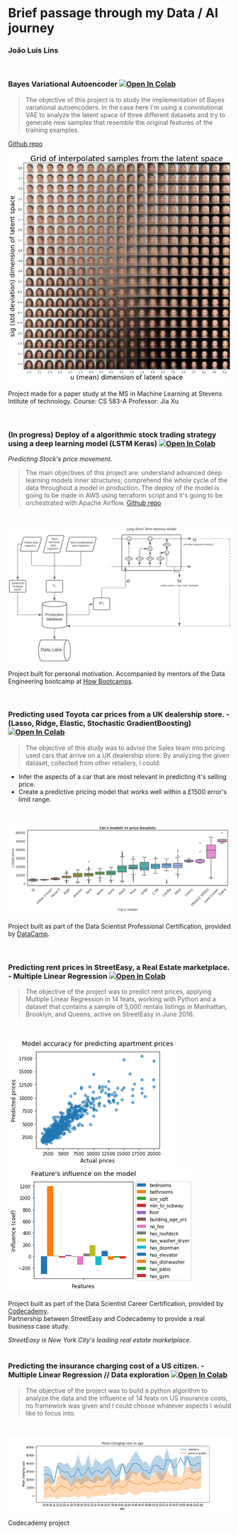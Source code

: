 # __Brief passage through my Data / AI journey__
### João Luís Lins
<br />


### Bayes Variational Autoencoder [![Open In Colab](https://colab.research.google.com/assets/colab-badge.svg)](https://colab.research.google.com/drive/1qXZZzwiRyJAiTlzo92m6Yeqol-FKaW4q?usp=sharing)
> The objective of this project is to study the implementation of Bayes variational autoencoders. In the case here I'm using a convolutional VAE to analyze the latent space of three different datasets and try to generate new samples that resemble the original features of the training examples.

[Github repo](https://github.com/Joaoluislins/Bayes_Variational_Autoencoder)
<br />

![Image4](interpolation.png)
<br />

Project made for a paper study at the MS in Machine Learning at Stevens Intitute of technology.
Course: CS 583-A
Professor: Jia Xu
<br />
<br />
<br />
### (In progress) Deploy of a algorithmic stock trading strategy using a deep learning model (LSTM Keras) [![Open In Colab](https://colab.research.google.com/assets/colab-badge.svg)](https://colab.research.google.com/drive/1_bsndj48XWm6H6cxDTaKKhBGTNuHgGLE?usp=sharing)
*Predicting Stock's price movement.*
> The main objectives of this project are: understand advanced deep learning models inner structures; comprehend the whole cycle of the data throughout a model in production.
The deploy of the model is going to be made in AWS using terraform script and it's going to be orchestrated with Apache Airflow.
[Github repo](https://github.com/Joaoluislins/algotrader-aws-airflow)
<br />

![Image4](algotrader_flow.jpeg)
<br />

Project built for personal motivation. Accompanied by mentors of the Data Engineering bootcamp at [How Bootcamps](https://howedu.com.br/cohort/engenharia-de-dados/?gclid=Cj0KCQiAmpyRBhC-ARIsABs2EAqENMpiYYuGn9bKLYI-btMdAS8R3be_UNzxraVEg4tDxT1Rkka8vRAaAsG5EALw_wcB).
<br />
<br />
<br />
### Predicting used Toyota car prices from a UK dealership store. - (Lasso, Ridge, Elastic, Stochastic GradientBoosting) [![Open In Colab](https://colab.research.google.com/assets/colab-badge.svg)](https://colab.research.google.com/drive/1cfcp4IqrQjQhdSYwWXZNsaxQXz1TvTiG?usp=sharing)

> The objective of this study was to advise the Sales team into pricing used cars that arrive on a UK dealership store.
By analyzing the given dataset, collected from other retailers, I could:

- Infer the aspects of a car that are most relevant in predicting it's selling price.
- Create a predictive pricing model that works well within a £1500 error's limit range.
<br />

![Image0](car_price.png)
<br />

Project built as part of the Data Scientist Professional Certification, provided by [DataCamp](http://www.datacamp.com/).  
<br />
<br />
### Predicting rent prices in StreetEasy, a Real Estate marketplace. - Multiple Linear Regression  [![Open In Colab](https://colab.research.google.com/assets/colab-badge.svg)](https://colab.research.google.com/github/Joaoluislins/StreetEasy_Codecademy/blob/main/project.ipynb)

> The objective of the project was to predict rent prices, applying Multiple Linear Regression in 14 feats, working with Python and a dataset that contains a sample of 5,000 rentals listings in Manhattan, Brooklyn, and Queens, active on StreetEasy in June 2016.

<br />

![Image](predictedvsactual.png)![Image2](featinfluence.png)


Project built as part of the Data Scientist Career Certification, provided by [Codecademy](http://www.codecademy.com/). \
Partnership between StreetEasy and Codecademy to provide a real business case study.

*StreetEasy is New York City's leading real estate marketplace.*
<br />
<br />

### Predicting the insurance charging cost of a US citizen. - Multiple Linear Regression // Data exploration  [![Open In Colab](https://colab.research.google.com/assets/colab-badge.svg)](https://colab.research.google.com/github/Joaoluislins/us_insurance_costs/blob/main/US_Insurance_costs.ipynb)

> The objective of the project was to build a python algorithm to analyze the data and the influence of 14 feats on US insurance costs, no framework was given and I could choose whatever aspects I would like to focus into.
<br />

![Image3](costvsage.jpg)


Codecademy project


